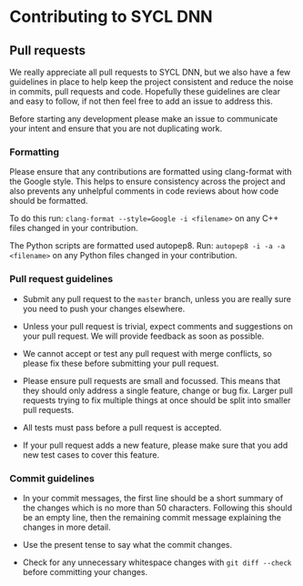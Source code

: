 # Contributing to SYCL DNN

## Pull requests

We really appreciate all pull requests to SYCL DNN, but we also have a few
guidelines in place to help keep the project consistent and reduce the noise in
commits, pull requests and code. Hopefully these guidelines are clear and easy
to follow, if not then feel free to add an issue to address this.

Before starting any development please make an issue to communicate your intent
and ensure that you are not duplicating work.

### Formatting

Please ensure that any contributions are formatted using clang-format with the
Google style. This helps to ensure consistency across the project and also
prevents any unhelpful comments in code reviews about how code should be
formatted.

To do this run: `clang-format --style=Google -i <filename>` on any C++ files
changed in your contribution.

The Python scripts are formatted used autopep8.
Run: `autopep8 -i -a -a <filename>` on any Python files changed in your
contribution.

### Pull request guidelines

* Submit any pull request to the `master` branch, unless you are really sure
  you need to push your changes elsewhere.

* Unless your pull request is trivial, expect comments and suggestions on your
  pull request. We will provide feedback as soon as possible.

* We cannot accept or test any pull request with merge conflicts, so please fix
  these before submitting your pull request.

* Please ensure pull requests are small and focussed. This means that they
  should only address a single feature, change or bug fix. Larger pull requests
  trying to fix multiple things at once should be split into smaller pull
  requests.

* All tests must pass before a pull request is accepted.

* If your pull request adds a new feature, please make sure that you add new
  test cases to cover this feature.

### Commit guidelines

* In your commit messages, the first line should be a short summary of the
  changes which is no more than 50 characters. Following this should be an
  empty line, then the remaining commit message explaining the changes in more
  detail.

* Use the present tense to say what the commit changes.

* Check for any unnecessary whitespace changes with `git diff --check` before
  committing your changes.
